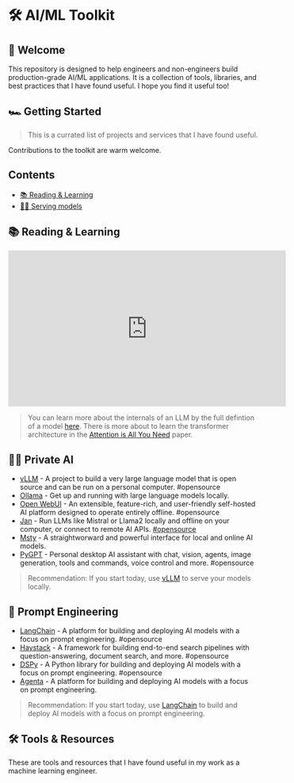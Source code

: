 # 🛠️ AI/ML Toolkit

## 👋 Welcome

This repository is designed to help engineers and non-engineers build production-grade AI/ML applications. It is a collection of tools, libraries, and best practices that I have found useful. I hope you find it useful too!

## 🏎️ Getting Started

> This is a currated list of projects and services that I have found useful.

Contributions to the toolkit are warm welcome.

## Contents

- [📚 Reading & Learning]()
- [👨‍💻 Serving models]()

## 📚 Reading & Learning

<iframe width="560" height="315" src="https://www.youtube.com/embed/zjkBMFhNj_g?si=EdmQ1Gtjd66NcOep" title="YouTube video player" frameborder="0" allow="accelerometer; autoplay; clipboard-write; encrypted-media; gyroscope; picture-in-picture; web-share" referrerpolicy="strict-origin-when-cross-origin" allowfullscreen></iframe>

> You can learn more about the internals of an LLM by the full defintion of a model [here](https://github.com/karpathy/minGPT/blob/master/mingpt/model.py).
> There is more about to learn the transformer architecture in the [Attention is All You Need](https://arxiv.org/abs/1706.03762) paper.

## 👨‍💻 Private AI

- [vLLM](https://github.com/vllm-project/vllm) - A project to build a very large language model that is open source and can be run on a personal computer. #opensource
- [Ollama](https://github.com/ollama/ollama) - Get up and running with large language models locally.
- [Open WebUI](https://github.com/open-webui/open-webui) - An extensible, feature-rich, and user-friendly self-hosted AI platform designed to operate entirely offline. #opensource
- [Jan](https://jan.ai/) - Run LLMs like Mistral or Llama2 locally and offline on your computer, or connect to remote AI APIs. [#opensource](https://github.com/janhq/jan)
- [Msty](https://msty.app/) - A straightworward and powerful interface for local and online AI models.
- [PyGPT](https://pygpt.net/) - Personal desktop AI assistant with chat, vision, agents, image generation, tools and commands, voice control and more. #opensource

> Recommendation: If you start today, use [vLLM](https://github.com/vllm-project/vllm) to serve your models locally.

## 📝 Prompt Engineering

- [LangChain](https://langchain.org/) - A platform for building and deploying AI models with a focus on prompt engineering. #opensource
- [Haystack](https://haystack.deepset.ai/) - A framework for building end-to-end search pipelines with question-answering, document search, and more. #opensource
- [DSPy](https://dspy-docs.vercel.app/) - A Python library for building and deploying AI models with a focus on prompt engineering. #opensource
- [Agenta](https://www.agenta.ai/) - A platform for building and deploying AI models with a focus on prompt engineering.

> Recommendation: If you start today, use [LangChain](https://langchain.org/) to build and deploy AI models with a focus on prompt engineering.

## 🛠️ Tools & Resources

These are tools and resources that I have found useful in my work as a machine learning engineer.

